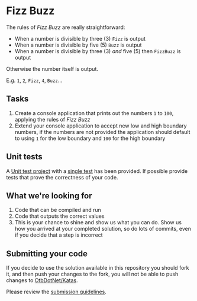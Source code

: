 # Fizz Buzz

The rules of _Fizz Buzz_ are really straightforward:

* When a number is divisible by three (3) `Fizz` is output
* When a number is divisible by five (5) `Buzz` is output
* When a number is divisible by three (3) _and_  five (5) then `FizzBuzz` is output

Otherwise the number itself is output.

E.g. `1`, `2`, `Fizz`, `4`, `Buzz`...

## Tasks

1. Create a console application that prints out the numbers `1` to `100`, applying the rules of _Fizz Buzz_
2. Extend your console application to accept new low and high boundary numbers, if the numbers are not provided the application should default to using `1` for the low boundary and `100` for the high boundary

## Unit tests

A [Unit test project](FizzBuzz.Tests) with a [single test](FizzBuzz.Tests/GetOutputTests.cs) has been provided. If possible provide tests that prove the correctness of your code.

## What we're looking for

1. Code that can be compiled and run
2. Code that outputs the correct values
3. This is your chance to shine and show us what you can do. Show us how you arrived at your completed solution, so do lots of commits, even if you decide that a step is incorrect

## Submitting your code

If you decide to use the solution available in this repository you should fork it, and then push your changes to the fork, you will not be able to push changes to [OtbDotNet/Katas](https://github.com/OtbDotNet/Katas).

Please review the [submission guidelines](../SubmissionGuidelines.md).
